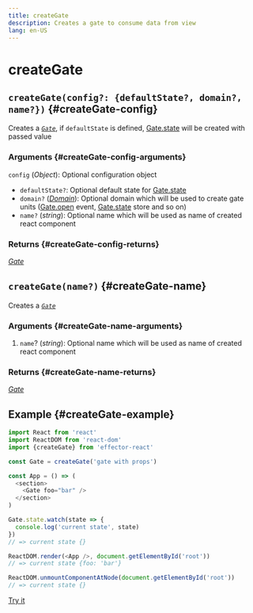 ```yaml
---
title: createGate
description: Creates a gate to consume data from view
lang: en-US
---
```


# createGate

## `createGate(config?: {defaultState?, domain?, name?})` {#createGate-config}

Creates a [_`Gate`_](/api/effector-react/Gate.md), if `defaultState` is defined, [Gate.state](/api/effector-react/Gate.md#state) will be created with passed value

### Arguments {#createGate-config-arguments}

`config` (_Object_): Optional configuration object

- `defaultState?`: Optional default state for [Gate.state](/api/effector-react/Gate.md#state)
- `domain?` ([_Domain_](/api/effector/Domain.md)): Optional domain which will be used to create gate units ([Gate.open](/api/effector-react/Gate.md#open) event, [Gate.state](/api/effector-react/Gate.md#state) store and so on)
- `name?` (_string_): Optional name which will be used as name of created react component

### Returns {#createGate-config-returns}

[_Gate_](/api/effector-react/Gate.md)

## `createGate(name?)` {#createGate-name}

Creates a [_`Gate`_](/api/effector-react/Gate.md)

### Arguments {#createGate-name-arguments}

1. `name`? (_string_): Optional name which will be used as name of created react component

### Returns {#createGate-name-returns}

[_Gate_](/api/effector-react/Gate.md)

## Example {#createGate-example}

```js
import React from 'react'
import ReactDOM from 'react-dom'
import {createGate} from 'effector-react'

const Gate = createGate('gate with props')

const App = () => (
  <section>
    <Gate foo="bar" />
  </section>
)

Gate.state.watch(state => {
  console.log('current state', state)
})
// => current state {}

ReactDOM.render(<App />, document.getElementById('root'))
// => current state {foo: 'bar'}

ReactDOM.unmountComponentAtNode(document.getElementById('root'))
// => current state {}
```

[Try it](https://share.effector.dev/mMZSQclh)
